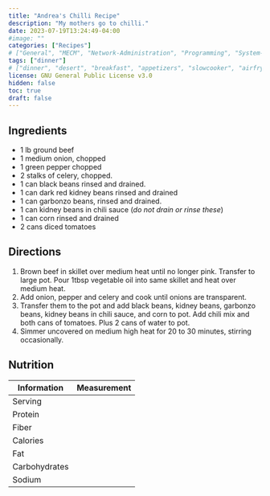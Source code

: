 ```yaml
---
title: "Andrea's Chilli Recipe"
description: "My mothers go to chilli."
date: 2023-07-19T13:24:49-04:00
#image: ""
categories: ["Recipes"]
# ["General", "MECM", "Network-Administration", "Programming", "System-Administration", "Recipes"]
tags: ["dinner"]
# ["dinner", "desert", "breakfast", "appetizers", "slowcooker", "airfryer"]
license: GNU General Public License v3.0 
hidden: false
toc: true
draft: false
---
```


## Ingredients

- 1 lb ground beef
- 1 medium onion, chopped
- 1 green pepper chopped
- 2 stalks of celery, chopped.
- 1 can black beans rinsed and drained.
- 1 can dark red kidney beans rinsed and drained
- 1 can garbonzo beans, rinsed and drained.
- 1 can kidney beans in chili sauce (*do not drain or rinse these*)
- 1 can corn rinsed and drained
- 2 cans diced tomatoes

## Directions

1. Brown beef in skillet over medium heat until no longer pink. Transfer to large pot. Pour 1tbsp vegetable oil into same skillet and heat over medium heat.
2. Add onion, pepper and celery and cook until onions are transparent.
3. Transfer them to the pot and add black beans, kidney beans, garbonzo beans, kidney beans in chili sauce, and corn to pot. Add chili mix and both cans of tomatoes. Plus 2 cans of water to pot.
4. Simmer uncovered on medium high heat for 20 to 30 minutes, stirring occasionally.

## Nutrition

| Information   | Measurement |
|---------------|-------------|
| Serving       |             |
| Protein       |             |
| Fiber         |             |
| Calories      |             |
| Fat           |             |
| Carbohydrates |             |
| Sodium        |             |
